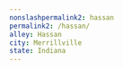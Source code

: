 ```yaml
---
﻿nonslashpermalink2: hassan
permalink2: /hassan/
alley: Hassan
city: Merrillville
state: Indiana
---
```

